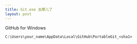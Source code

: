 ```yaml
---
title: Git.exe 去哪儿了
layout: post
---
```


GitHub for Windows

`C:\Users\your_name\AppData\Local\GitHub\PortableGit_<sha1>`
